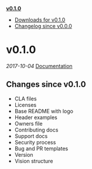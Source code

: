 __[v0.1.0](#v010)__
  - [Downloads for v0.1.0](https://github.com/okkur/reposeed/releases/tag/v0.1.0)
  - [Changelog since v0.0.0](#changelog-since-v000)

# v0.1.0
_2017-10-04_
[Documentation](/docs)

## Changes since v0.1.0
  - CLA files
  - Licenses
  - Base README with logo
  - Header examples
  - Owners file
  - Contributing docs
  - Support docs
  - Security process
  - Bug and PR templates
  - Version
  - Vision structure
